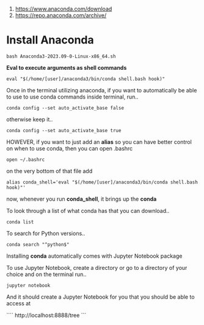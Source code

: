 1) https://www.anaconda.com/download
2) https://repo.anaconda.com/archive/

# Install Anaconda

``` bash Anaconda3-2023.09-0-Linux-x86_64.sh ```

**Eval to execute arguments as shell commands**

``` eval "$(/home/[user]/anaconda3/bin/conda shell.bash hook)" ```

Once in the terminal utilizing anaconda, if you want to automatically be able to use to use conda commands inside terminal, run..

``` conda config --set auto_activate_base false ```

otherwise keep it..

``` conda config --set auto_activate_base true ```

HOWEVER, if you want to just add an **alias** so you can have better control on when to use conda, then you can open .bashrc

``` open ~/.bashrc ```

on the very bottom of that file add

``` alias conda_shell='eval "$(/home/[user]/anaconda3/bin/conda shell.bash hook)"' ```

now, whenever you run **conda_shell**, it brings up the **conda**

To look through a list of what conda has that you can download..

``` conda list ```

To search for Python versions..

``` conda search "^python$" ```

Installing **conda** automatically comes with Jupyter Notebook package

To use Jupyter Notebook, create a directory or go to a directory of your choice and on the terminal run..

``` jupyter notebook ```

And it should create a Jupyter Notebook for you that you should be able to access at

```` http://localhost:8888/tree ```
